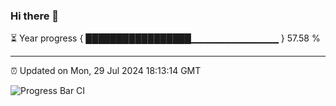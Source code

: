### Hi there 👋

⏳ Year progress { █████████████████▁▁▁▁▁▁▁▁▁▁▁▁▁ } 57.58 %

---

⏰ Updated on Mon, 29 Jul 2024 18:13:14 GMT

![Progress Bar CI](https://github.com/code-lakshay/GitHub-Actions-Demo/workflows/Progress%20Bar%20CI/badge.svg)
